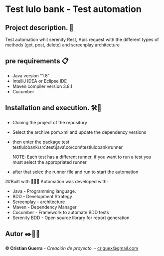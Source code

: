 # **Test lulo bank - Test automation**

## Project description. 📖
Test automation whit serenity Rest, Apis request with the different types of methods (get, post, delete) and screenplay architecture


## pre requirements 📋
- Java version "1.8" 
- IntelliJ IDEA  or Eclipse IDE
- Maven compiler version 3.8.1
- Cucumber


## Installation and execution. 🛠️🔩
- Cloning the project of the repository 
- Select the archive pom.xml and update the dependency versions
- then enter the package test testlulobank\src\test\java\co\com\testlulobank\runner

  NOTE: Each test has a different runner, if you want to run a test you must select the appropriated runner
- after that selec the runner file and run to start the automation

##Built with 👨🏻‍💻
Automation was developed with:
- Java - Programming language.
- BDD - Development Strategy
- Screenplay - architecture
- Maven - Dependency Manager
- Cucumber - Framework to automate BDD tests
- Serenity BDD - Open source library for report generation


## Autor ✒️👨🏻‍
**©️ Cristian Guerra** - *Creación de proyecto.* - [criguex@gmail.com](#criguex)